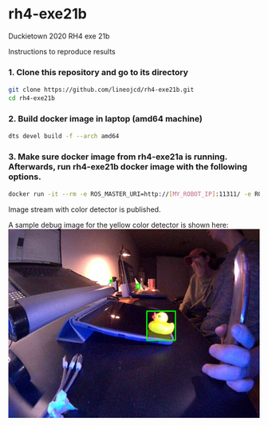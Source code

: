 # rh4-exe21b
Duckietown 2020 RH4 exe 21b

Instructions to reproduce results

### 1. Clone this repository and go to its directory
```bash
git clone https://github.com/lineojcd/rh4-exe21b.git
cd rh4-exe21b
```
### 2. Build docker image in laptop (amd64 machine)
```bash
dts devel build -f --arch amd64
```

### 3. Make sure docker image from rh4-exe21a is running. Afterwards, run rh4-exe21b docker image with the following options.
```bash
docker run -it --rm -e ROS_MASTER_URI=http://[MY_ROBOT_IP]:11311/ -e ROS_IP=http://[MY_LAPTOP_IP]:11311/ -v [PATH_ON_YOUR_LAPTOP]:[PATH_TO_BAG_FOLDER_FROM_CONTAINER] --net host duckietown/rh4-exe21b:latest-amd64
```
Image stream with color detector is published.


A sample debug image for the yellow color detector is shown here:
![testimgdector](https://github.com/lineojcd/rh4-exe21b/blob/main/testimgdector.png)

